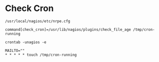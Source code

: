 # Check Cron

`/usr/local/nagios/etc/nrpe.cfg`

```
command[check_cron]=/usr/lib/nagios/plugins/check_file_age /tmp/cron-running
```

`crontab -unagios -e`

```
MAILTO=""
* * * * * touch /tmp/cron-running
```